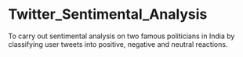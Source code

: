 # Twitter_Sentimental_Analysis
To carry out sentimental analysis on two famous politicians in India by classifying user tweets into positive, negative and neutral reactions.
